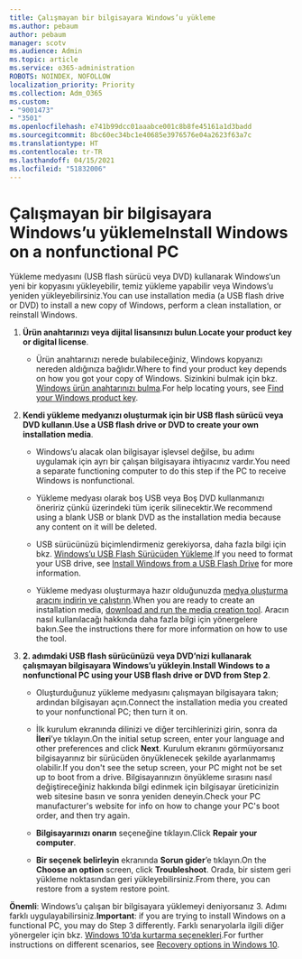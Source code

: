 ```yaml
---
title: Çalışmayan bir bilgisayara Windows’u yükleme
ms.author: pebaum
author: pebaum
manager: scotv
ms.audience: Admin
ms.topic: article
ms.service: o365-administration
ROBOTS: NOINDEX, NOFOLLOW
localization_priority: Priority
ms.collection: Adm_O365
ms.custom:
- "9001473"
- "3501"
ms.openlocfilehash: e741b99dcc01aaabce001c8b8fe45161a1d3badd
ms.sourcegitcommit: 8bc60ec34bc1e40685e3976576e04a2623f63a7c
ms.translationtype: HT
ms.contentlocale: tr-TR
ms.lasthandoff: 04/15/2021
ms.locfileid: "51832006"
---
```

# <a name="install-windows-on-a-nonfunctional-pc"></a><span data-ttu-id="f7ae7-102">Çalışmayan bir bilgisayara Windows’u yükleme</span><span class="sxs-lookup"><span data-stu-id="f7ae7-102">Install Windows on a nonfunctional PC</span></span>

<span data-ttu-id="f7ae7-103">Yükleme medyasını (USB flash sürücü veya DVD) kullanarak Windows‘un yeni bir kopyasını yükleyebilir, temiz yükleme yapabilir veya Windows’u yeniden yükleyebilirsiniz.</span><span class="sxs-lookup"><span data-stu-id="f7ae7-103">You can use installation media (a USB flash drive or DVD) to install a new copy of Windows, perform a clean installation, or reinstall Windows.</span></span>

1. <span data-ttu-id="f7ae7-104">**Ürün anahtarınızı veya dijital lisansınızı bulun**.</span><span class="sxs-lookup"><span data-stu-id="f7ae7-104">**Locate your product key or digital license**.</span></span>

    - <span data-ttu-id="f7ae7-105">Ürün anahtarınızı nerede bulabileceğiniz, Windows kopyanızı nereden aldığınıza bağlıdır.</span><span class="sxs-lookup"><span data-stu-id="f7ae7-105">Where to find your product key depends on how you got your copy of Windows.</span></span> <span data-ttu-id="f7ae7-106">Sizinkini bulmak için bkz. [Windows ürün anahtarınızı bulma](https://support.microsoft.com/help/10749/windows-10-find-product-key).</span><span class="sxs-lookup"><span data-stu-id="f7ae7-106">For help locating yours, see [Find your Windows product key](https://support.microsoft.com/help/10749/windows-10-find-product-key).</span></span> 

2. <span data-ttu-id="f7ae7-107">**Kendi yükleme medyanızı oluşturmak için bir USB flash sürücü veya DVD kullanın**.</span><span class="sxs-lookup"><span data-stu-id="f7ae7-107">**Use a USB flash drive or DVD to create your own installation media**.</span></span>

    - <span data-ttu-id="f7ae7-108">Windows’u alacak olan bilgisayar işlevsel değilse, bu adımı uygulamak için ayrı bir çalışan bilgisayara ihtiyacınız vardır.</span><span class="sxs-lookup"><span data-stu-id="f7ae7-108">You need a separate functioning computer to do this step if the PC to receive Windows is nonfunctional.</span></span>

    - <span data-ttu-id="f7ae7-109">Yükleme medyası olarak boş USB veya Boş DVD kullanmanızı öneririz çünkü üzerindeki tüm içerik silinecektir.</span><span class="sxs-lookup"><span data-stu-id="f7ae7-109">We recommend using a blank USB or blank DVD as the installation media because any content on it will be deleted.</span></span>

    - <span data-ttu-id="f7ae7-110">USB sürücünüzü biçimlendirmeniz gerekiyorsa, daha fazla bilgi için bkz. [Windows’u USB Flash Sürücüden Yükleme](https://docs.microsoft.com/windows-hardware/manufacture/desktop/install-windows-from-a-usb-flash-drive).</span><span class="sxs-lookup"><span data-stu-id="f7ae7-110">If you need to format your USB drive, see [Install Windows from a USB Flash Drive](https://docs.microsoft.com/windows-hardware/manufacture/desktop/install-windows-from-a-usb-flash-drive) for more information.</span></span>

    - <span data-ttu-id="f7ae7-111">Yükleme medyası oluşturmaya hazır olduğunuzda [medya oluşturma aracını indirin ve çalıştırın](https://www.microsoft.com/software-download/windows10).</span><span class="sxs-lookup"><span data-stu-id="f7ae7-111">When you are ready to create an installation media, [download and run the media creation tool](https://www.microsoft.com/software-download/windows10).</span></span> <span data-ttu-id="f7ae7-112">Aracın nasıl kullanılacağı hakkında daha fazla bilgi için yönergelere bakın.</span><span class="sxs-lookup"><span data-stu-id="f7ae7-112">See the instructions there for more information on how to use the tool.</span></span>

3. <span data-ttu-id="f7ae7-113">**2. adımdaki USB flash sürücünüzü veya DVD’nizi kullanarak çalışmayan bilgisayara Windows’u yükleyin**.</span><span class="sxs-lookup"><span data-stu-id="f7ae7-113">**Install Windows to a nonfunctional PC using your USB flash drive or DVD from Step 2**.</span></span>

    - <span data-ttu-id="f7ae7-114">Oluşturduğunuz yükleme medyasını çalışmayan bilgisayara takın; ardından bilgisayarı açın.</span><span class="sxs-lookup"><span data-stu-id="f7ae7-114">Connect the installation media you created to your nonfunctional PC; then turn it on.</span></span>

    - <span data-ttu-id="f7ae7-115">İlk kurulum ekranında dilinizi ve diğer tercihlerinizi girin, sonra da **İleri**’ye tıklayın.</span><span class="sxs-lookup"><span data-stu-id="f7ae7-115">On the initial setup screen, enter your language and other preferences and click **Next**.</span></span> <span data-ttu-id="f7ae7-116">Kurulum ekranını görmüyorsanız bilgisayarınız bir sürücüden önyüklenecek şekilde ayarlanmamış olabilir.</span><span class="sxs-lookup"><span data-stu-id="f7ae7-116">If you don't see the setup screen, your PC might not be set up to boot from a drive.</span></span> <span data-ttu-id="f7ae7-117">Bilgisayarınızın önyükleme sırasını nasıl değiştireceğiniz hakkında bilgi edinmek için bilgisayar üreticinizin web sitesine basın ve sonra yeniden deneyin.</span><span class="sxs-lookup"><span data-stu-id="f7ae7-117">Check your PC manufacturer's website for info on how to change your PC's boot order, and then try again.</span></span>

    - <span data-ttu-id="f7ae7-118">**Bilgisayarınızı onarın** seçeneğine tıklayın.</span><span class="sxs-lookup"><span data-stu-id="f7ae7-118">Click **Repair your computer**.</span></span>

    - <span data-ttu-id="f7ae7-119">**Bir seçenek belirleyin** ekranında **Sorun gider**’e tıklayın.</span><span class="sxs-lookup"><span data-stu-id="f7ae7-119">On the **Choose an option** screen, click **Troubleshoot**.</span></span> <span data-ttu-id="f7ae7-120">Orada, bir sistem geri yükleme noktasından geri yükleyebilirsiniz.</span><span class="sxs-lookup"><span data-stu-id="f7ae7-120">From there, you can restore from a system restore point.</span></span>

<span data-ttu-id="f7ae7-121">**Önemli**: Windows’u çalışan bir bilgisayara yüklemeyi deniyorsanız 3. Adımı farklı uygulayabilirsiniz.</span><span class="sxs-lookup"><span data-stu-id="f7ae7-121">**Important**: if you are trying to install Windows on a functional PC, you may do Step 3 differently.</span></span> <span data-ttu-id="f7ae7-122">Farklı senaryolarla ilgili diğer yönergeler için bkz. [Windows 10’da kurtarma seçenekleri](https://support.microsoft.com/help/12415/windows-10-recovery-options).</span><span class="sxs-lookup"><span data-stu-id="f7ae7-122">For further instructions on different scenarios, see [Recovery options in Windows 10](https://support.microsoft.com/help/12415/windows-10-recovery-options).</span></span>
